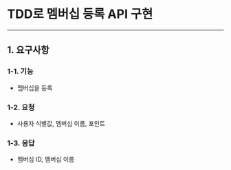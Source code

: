 # TDD로 멤버십 등록 API 구현

---

## 1. 요구사항
### 1-1. 기능
- 멤버십을 등록
### 1-2. 요청
- 사용자 식별값, 멤버십 이름, 포인트
### 1-3. 응답
- 멤버십 ID, 멤버십 이름